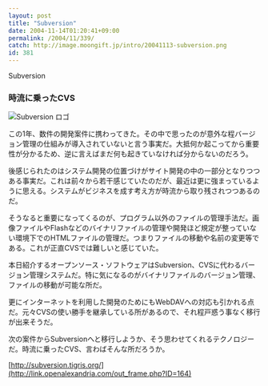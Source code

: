 ```yaml
---
layout: post
title: "Subversion"
date: 2004-11-14T01:20:41+09:00
permalink: /2004/11/339/
catch: http://image.moongift.jp/intro/20041113-subversion.png
id: 381
---
```

Subversion  
<!--more-->

### 時流に乗ったCVS
  

![Subversion ロゴ](http://image.moongift.jp/intro/20041113-subversion.png "Subversion ロゴ")

  

この1年、数件の開発案件に携わってきた。その中で思ったのが意外な程バージョン管理の仕組みが導入されていないと言う事実だ。大抵何か起こってから重要性が分かるため、逆に言えばまだ何も起きていなければ分からないのだろう。

  

後感じられたのはシステム開発の位置づけがサイト開発の中の一部分となりつつある事実だ。これは前々から若干感じていたのだが、最近は更に強まっているように思える。システムがビジネスを成す考え方が時流から取り残されつつあるのだ。

  

そうなると重要になってくるのが、プログラム以外のファイルの管理手法だ。画像ファイルやFlashなどのバイナリファイルの管理や開発ほど規定が整っていない環境下でのHTMLファイルの管理だ。つまりファイルの移動や名前の変更等である。これが正直CVSでは難しいと感じていた。

  

本日紹介するオープンソース・ソフトウェアはSubversion、CVSに代わるバージョン管理システムだ。特に気になるのがバイナリファイルのバージョン管理、ファイルの移動が可能な所だ。

  

更にインターネットを利用した開発のためにもWebDAVへの対応も引かれる点だ。元々CVSの使い勝手を継承している所があるので、それ程戸惑う事なく移行が出来そうだ。

  

次の案件からSubversionへと移行しようか、そう思わせてくれるテクノロジーだ。時流に乗ったCVS、言わばそんな所だろうか。

  

[http://subversion.tigris.org/](http://link.openalexandria.com/out_frame.php?ID=164)

